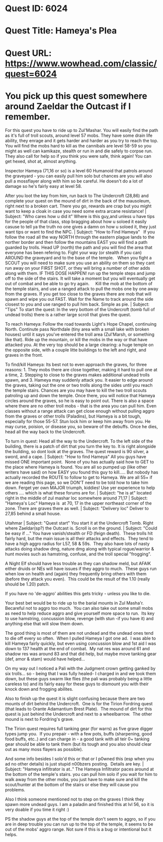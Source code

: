 # Quest ID: 6024
# Quest Title: Hameya's Plea
# Quest URL: https://www.wowhead.com/classic/quest=6024
# You pick up this quest somewhere around Zaeldar the Outcast if I remember.

For this quest you have to ride up to Zul'Mashar. You will easily find the path as it's full of troll scouts, around level 57 mobs. They have some drain life ability, they enrage and it gets harder and harder as you try to reach the top. You will find the mobs hard to kill as the cannibals are level 58-59 so you might as well can kamikaze, stealth or run in and die safely to corpse run. They also call for help so if you think you were safe, think again! You can get hexed, shot at, almost anything.

Inspector Hameya (71,16 or so) is a level 60 Humanoid that patrols around the graveyard - you can easily pull him solo but chances are you will also pull a mossflayer along with him so be careful. He doesn't do a lot of damage so he's fairly easy at level 58.

After you loot the key from him, run back to The Undercroft (28,86) and complete your quest on the mound of dirt in the back of the mausoleum, right next to a broken cart. There you go, rewards are crap but you might want to keep a cloak in case you need some extra arcane resistance! | Subject: "Who cares how u did it"
Where is this guy,and unless u have tips for the people of that class, stop bragging about how u soloed it easily casuse to tell ya the truth no one gives a damn on how u soloed it, they just want tips or want to find the NPC. | Subject: "How to Find Hameya"
  If you follow the road all the way NORTH through the eastern plague lands to the norther border and then follow the mountains EAST you will find a path guarded by trolls. Head UP (north) the path and you will find the area that everyone has been refering to. Fight your way (or stealth if you can) AROUND the graveyard and to the base of the temple.
  When you fight a SCOUT you will need to make sure you use an ability on them so they cant run away on your FIRST SHOT, or they will bring a number of other adds along with them. IF THIS DOSE HAPPEN! run up the temple steps and jump off to the side of the stairs. It will take a moment but you will eventually get out of combat and be able to go try again.
    Kill the mob at the bottom of the temple stairs, and use a ranged attack to pull the mobs one by one away from the graves. If you get too close to the graves there are mob that will spawn and wipe you out FAST. Wait for the Name to track around the side closest to you and use ranged to pull him back. Simple as pie. | Subject: "Tips"
To start the quest: In the very bottom of the Undercroft (tomb full of undead trolls) there is a rather large scroll that gives the quest.

To reach Hameya: Follow the road towards Light's Hope Chapel, continuing North. Continute pass Northdale (tiny area with a small lake with broken houses) until it says you've entered the troll area (Zul'Marsh, or something like that). Ride up the mountain, or kill the mobs in the way or that have attacked you. At the very top should be a large clearing: a huge temple on the opposite side, with a couple litte buildings to the left and right, and graves in the front.

To find/kill Hameya: Its best not to even approach the graves, for three reasons: 1. They mobs there are close together, making it hard to pull one at a time, 2. Stepping to close to the graves makes additional undead trolls spawn, and 3. Hameya may suddenly attack you. It easier to edge around the graves, taking out the one or two trolls along the sides until you reach the temple stairs. Chances are you may have to kill the two troll scouts patroling up and down the temple. Once there, you will notice that Hameya circles around the graves, so he is easy to point out. There is also a space where there are no other troll mobs - that is the area you can pull him. Even classes without a range attack can get close enough without pulling aggro from the graves or other trolls (Paladins), but Hameya is a bit tough, especially for those 55-57. Stun lock him or keep him away from you. He may curse, poision, or disease you, so beware of the debuffs. Once he dies, head all the way back to the Undercroft.

To turn in quest: Head all the way to the Undercroft. To the left side of the building, there is a patch of dirt that you turn the key to. It is right alongside the building, so dont look at the graves. The quest reward is 90 silver, a sword, and a cape. | Subject: "How to find Hameya"
All you guys have missed ONE important point.  None of you has actually said how to GET to the place where Hameya is found. You are all so pumped up (like other writers have said) on how EASY you found this guy to kill..... But nobody has actually recorded the ROUTE to follow to get to Hameya. We are all 55+ if we are reading this page, so we DON'T need to be told how to take him down. Ferget yer own MAJOR triumph, kiddies! Use yer experience to help others .... which is what these forums are for. | Subject: "he is at"
located right in the middle of zul mashar
loc somewhere around 71,17 | Subject: "Hameya's Loc"
Hameya is  at 70, 17 in the upper northeast corner of the zone. There are graves there as well. | Subject: "Delivery loc"
Deliver to 27,85 behind a small house.

Utahmar | Subject: "Quest start"
You start it at the Undercroft Tomb. Right where Zaeldar(sp?) the Outcast is. Scroll is on the ground. | Subject: "Could be easy if ..."
You have vanish/stealth or FD (feign death).  These trolls hit fairly hard, but the main issue is all their attacks and effects.  They tend to have a high aggro radius for L57, 58 & 59s.  They also have lots of nasty attacks doing shadow dmg, nature dmg along with typical rogue/warrior & hunt movies such as hamstring, confuse, and the troll special "frogging".

A Night Elf should have less trouble as they can shadow meld, but AFAIK either druids or NEs will have issues if they aggro to much.  These guys run when low on health and (again) they frequently bring others with them (before they attack you even).  This could be the result of the 1.10 (really should be 1.20) patch.

If you have no 'de-aggro' abilities this gets tricky - unless you like to die.

Your best bet would be to ride up to the barial mounts in Zul Masha'r.  Becareful not to aggro too much.  You can also take out some small mobs as need to help reduce aggro and give yourself more space to run.  Its key to use hamstring, concussion blow, revenge (with stun -if you have it) and anything else that will slow them down. 

The good thing is most of them are not undead and the undead ones tend to die off every so often.  When I pulled Hameya I got one ad.  I was able to kill Hameya fairly quickly, but even using concussion blow and 1st aid I was down to 137 health at the end of combat.  My nat res was around 61 and shadow res was around 83 and that did help, but maybe move tanking gear (def, amor & stam) would have helped...

On my way out I noticed a Pali with the Judgment crown getting ganked by six trolls... so - being that I was fully healed- I charged in and we took them down, but these guys swarm like flies (the pali was probably being a little careless to) and its fairly easy for these guys to dismount you with their knock down and frogging abilites.

Also to finish up the quest it is slight confusing because there are two mounts of dirt behind the Undercroft.  One is for the Tirion Fordring quest (that leads to Orante Adamantium Brest Plate).  The mound of dirt for this quest is just behind the Undercroft and next to a wheelbarrow.  The other mound is next to Fordring's grave.

The Tirion quest requires full tanking gear (for warrs) as five grave digger types jump you.  If you prepair - with a few pots, buffs (sharpening, good food buffs, etc..) and can charge in - a good tank with all teir 0+ tanking gear should be able to tank them (but its tough and you also should clear out as many moss flayers as possible).

And some info besides I solo'd this or that or I p0wned this (esp when you ad no other details) is just stupid n00bzers posting.  Details are key. | Subject: "Hameya infiltrator is at.."
The Hameya Infiltrator paces around at the bottom of the temple's stairs. you can pull him solo if you wait for him to walk away from the other mobs, you just have to make sure and kill the scout/hunter at the bottom of the stairs or else they will cause you problems.

Also I think someone mentioned not to step on the graves I think they spawn more undead guys. I am a paladin and finished this at lvl 56, so it is very doable if you time it right :)

PS the shadow guys at the top of the temple don't seem to aggro, so if you are in deep trouble you can run up to the top of the temple, it seems to be out of the mobs' aggro range. Not sure if this is a bug or intentional but it helps.
